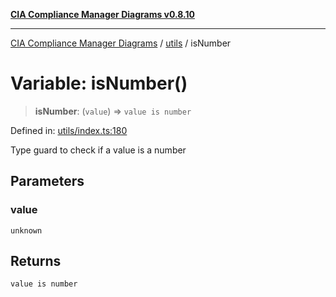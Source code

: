 [**CIA Compliance Manager Diagrams v0.8.10**](../../README.md)

***

[CIA Compliance Manager Diagrams](../../modules.md) / [utils](../README.md) / isNumber

# Variable: isNumber()

> **isNumber**: (`value`) => `value is number`

Defined in: [utils/index.ts:180](https://github.com/Hack23/cia-compliance-manager/blob/680c1f0618a64f5e2a4571e2b2ee23d6baf8dc9d/src/utils/index.ts#L180)

Type guard to check if a value is a number

## Parameters

### value

`unknown`

## Returns

`value is number`

